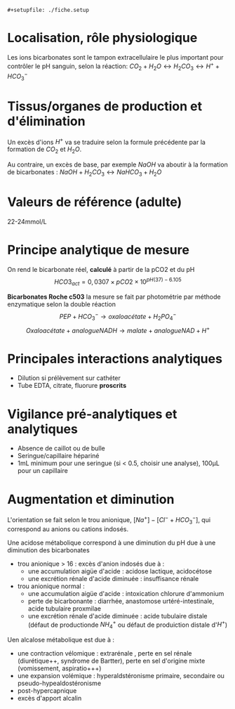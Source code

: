 ```{=org}
#+setupfile: ./fiche.setup
```
# Localisation, rôle physiologique

Les ions bicarbonates sont le tampon extracellulaire le plus important
pour contrôler le pH sanguin, selon la réaction:
$CO_2 + H_2O \leftrightarrow H_2CO_3 \leftrightarrow H^{+} + HCO_3^-$

# Tissus/organes de production et d\'élimination

Un excès d'ions $H^+$ va se traduire selon la formule précédente par la
formation de $CO_2$ et $H_2O$.

Au contraire, un excès de base, par exemple $NaOH$ va aboutir à la
formation de bicarbonates :
$NaOH + H_2CO_3 \leftrightarrow NaHCO_3 + H_2O$

# Valeurs de référence (adulte)

22-24mmol/L

# Principe analytique de mesure

On rend le bicarbonate réel, **calculé** à partir de la pCO2 et du pH
$$HCO3_{act} = 0,0307 \times pCO2 \times 10^{pH(37) - 6.105}$$

**Bicarbonates Roche c503** la mesure se fait par photométrie par
méthode enzymatique selon la double réaction
$$PEP + HCO_3^- \rightarrow oxaloacétate + H_2PO_4^-$$
$$Oxaloacétate + analogue NADH \rightarrow malate + analogue NAD + H^+$$

# Principales interactions analytiques

-   Dilution si prélèvement sur cathéter
-   Tube EDTA, citrate, fluorure **proscrits**

# Vigilance pré-analytiques et analytiques

-   Absence de caillot ou de bulle
-   Seringue/capillaire hépariné
-   1mL minimum pour une seringue (si \< 0.5, choisir une analyse),
    100μL pour un capillaire

# Augmentation et diminution

L'orientation se fait selon le trou anionique,
$[Na^+]  - [Cl^- + HCO_3^-]$, qui correspond au anions ou cations
indosés.

Une acidose métabolique correspond à une diminution du pH due à une
diminution des bicarbonates

-   trou anionique \> 16 : excès d'anion indosés due à :
    -   une accumulation aigüe d'acide : acidose lactique, acidocétose
    -   une excrétion rénale d'acide diminuée : insuffisance rénale
-   trou anionique normal :
    -   une accumulation aigüe d'acide : intoxication chlorure
        d'ammonium
    -   perte de bicarbonante : diarrhée, anastomose urtéré-intestinale,
        acide tubulaire proxmilae
    -   une excrétion rénale d'acide diminuée : acide tubulaire distale
        (défaut de productionde $NH_4^+$ ou défaut de produiction
        distale d'$H^+$)

Uen alcalose métabolique est due à :

-   une contraction vélomique : extrarénale , perte en sel rénale
    (diurétique++, syndrome de Bartter), perte en sel d'origine mixte
    (vomissement, aspiratio+++)
-   une expansion volémique : hyperaldstéronisme primaire, secondaire ou
    pseudo-hypealdostéronisme
-   post-hypercapnique
-   excès d'apport alcalin
